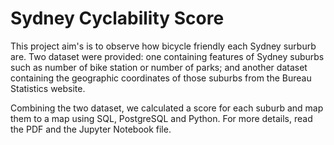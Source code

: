 # Sydney Cyclability Score

This project aim's is to observe how bicycle friendly each Sydney surburb are. Two dataset were provided: one containing features of Sydney suburbs such as number of bike station or number of parks; and another dataset containing the geographic coordinates of those suburbs from the Bureau Statistics website.

Combining the two dataset, we calculated a score for each suburb and map them to a map using SQL, PostgreSQL and Python. For more details, read the PDF and the Jupyter Notebook file.
